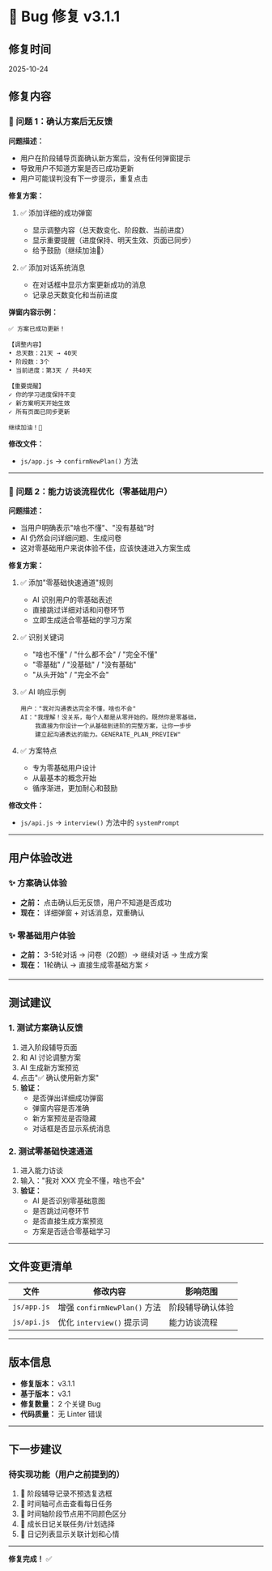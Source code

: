 # 🐛 Bug 修复 v3.1.1

## 修复时间
2025-10-24

## 修复内容

### 🎯 问题 1：确认方案后无反馈

**问题描述：**
- 用户在阶段辅导页面确认新方案后，没有任何弹窗提示
- 导致用户不知道方案是否已成功更新
- 用户可能误判没有下一步提示，重复点击

**修复方案：**
1. ✅ 添加详细的成功弹窗
   - 显示调整内容（总天数变化、阶段数、当前进度）
   - 显示重要提醒（进度保持、明天生效、页面已同步）
   - 给予鼓励（继续加油💪）

2. ✅ 添加对话系统消息
   - 在对话框中显示方案更新成功的消息
   - 记录总天数变化和当前进度

**弹窗内容示例：**
```
✅ 方案已成功更新！

【调整内容】
• 总天数：21天 → 40天
• 阶段数：3个
• 当前进度：第3天 / 共40天

【重要提醒】
✓ 你的学习进度保持不变
✓ 新方案明天开始生效
✓ 所有页面已同步更新

继续加油！💪
```

**修改文件：**
- `js/app.js` → `confirmNewPlan()` 方法

---

### 🎯 问题 2：能力访谈流程优化（零基础用户）

**问题描述：**
- 当用户明确表示"啥也不懂"、"没有基础"时
- AI 仍然会问详细问题、生成问卷
- 这对零基础用户来说体验不佳，应该快速进入方案生成

**修复方案：**
1. ✅ 添加"零基础快速通道"规则
   - AI 识别用户的零基础表述
   - 直接跳过详细对话和问卷环节
   - 立即生成适合零基础的学习方案

2. ✅ 识别关键词
   - "啥也不懂" / "什么都不会" / "完全不懂"
   - "零基础" / "没基础" / "没有基础"
   - "从头开始" / "完全不会"

3. ✅ AI 响应示例
   ```
   用户："我对沟通表达完全不懂，啥也不会"
   AI："我理解！没关系，每个人都是从零开始的。既然你是零基础，
       我直接为你设计一个从基础到进阶的完整方案，让你一步步
       建立起沟通表达的能力。GENERATE_PLAN_PREVIEW"
   ```

4. ✅ 方案特点
   - 专为零基础用户设计
   - 从最基本的概念开始
   - 循序渐进，更加耐心和鼓励

**修改文件：**
- `js/api.js` → `interview()` 方法中的 `systemPrompt`

---

## 用户体验改进

### ✨ 方案确认体验
- **之前：** 点击确认后无反馈，用户不知道是否成功
- **现在：** 详细弹窗 + 对话消息，双重确认

### ✨ 零基础用户体验
- **之前：** 3-5轮对话 → 问卷（20题）→ 继续对话 → 生成方案
- **现在：** 1轮确认 → 直接生成零基础方案 ⚡

---

## 测试建议

### 1. 测试方案确认反馈
1. 进入阶段辅导页面
2. 和 AI 讨论调整方案
3. AI 生成新方案预览
4. 点击"✅ 确认使用新方案"
5. **验证：** 
   - 是否弹出详细成功弹窗
   - 弹窗内容是否准确
   - 新方案预览是否隐藏
   - 对话框是否显示系统消息

### 2. 测试零基础快速通道
1. 进入能力访谈
2. 输入："我对 XXX 完全不懂，啥也不会"
3. **验证：**
   - AI 是否识别零基础意图
   - 是否跳过问卷环节
   - 是否直接生成方案预览
   - 方案是否适合零基础学习

---

## 文件变更清单

| 文件 | 修改内容 | 影响范围 |
|------|----------|----------|
| `js/app.js` | 增强 `confirmNewPlan()` 方法 | 阶段辅导确认体验 |
| `js/api.js` | 优化 `interview()` 提示词 | 能力访谈流程 |

---

## 版本信息
- **修复版本：** v3.1.1
- **基于版本：** v3.1
- **修复数量：** 2 个关键 Bug
- **代码质量：** 无 Linter 错误

---

## 下一步建议

### 待实现功能（用户之前提到的）
1. 🔲 阶段辅导记录不预选复选框
2. 🔲 时间轴可点击查看每日任务
3. 🔲 时间轴阶段节点用不同颜色区分
4. 🔲 成长日记关联任务/计划选择
5. 🔲 日记列表显示关联计划和心情

---

**修复完成！** ✅

